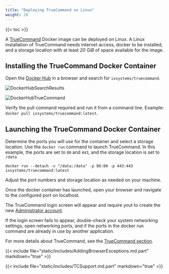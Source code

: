 ```yaml
---
title: "Deploying TrueCommand on Linux"
weight: 20
---
```



{{< toc >}}

A [TrueCommand](https://www.truenas.com/truecommand/) Docker image can be deployed on Linux.
A Linux installation of TrueCommand needs internet access, docker to be installed, and a storage location with at least *20 GiB* of space available for the image. 

## Installing the TrueCommand Docker Container

Open the [Docker Hub](https://hub.docker.com) in a browser and search for `ixsystems/truecommand`.

![DockerHubSearchResults](/images/TrueCommand/DockerHubSearchResults.png "Finding the TrueCommand Container")

![DockerHubTrueCommand](/images/TrueCommand/DockerHubTrueCommand.png "TrueCommand Container details")

Verify the pull command required and run it from a command line. Example: `docker pull ixsystems/truecommand:latest`.

## Launching the TrueCommand Docker Container

Determine the ports you will use for the container and select a storage location.  Use the `docker run` command to launch TrueCommand.  In this example, the ports are set to `80` and `443`, and the storage location is set to `/data`

```docker run --detach -v "/data:/data" -p 80:80 -p 443:443 ixsystems/truecommand:latest```

Adjust the port numbers and storage location as needed on your machine.

Once the docker container has launched, open your browser and navigate to the configured port on localhost. 

The TrueCommand login screen will appear and require yout to create the new [Administrator account](/TrueCommand/GettingStarted/CreatingAdminUser/).

If the login screen fails to appear, double-check your system networking settings, open networking ports, and if the ports in the docker run command are already in use by another application.

For more details about TrueCommand, see the [TrueCommand section](/TrueCommand/).

{{< include file="static/includes/AddingBrowserExceptions.md.part" markdown="true" >}}

{{< include file="static/includes/TCSupport.md.part" markdown="true" >}}